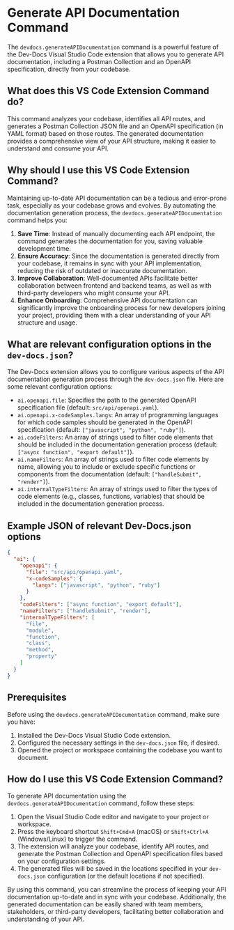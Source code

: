 
  
  # **Generate API Documentation Command**

The `devdocs.generateAPIDocumentation` command is a powerful feature of the Dev-Docs Visual Studio Code extension that allows you to generate API documentation, including a Postman Collection and an OpenAPI specification, directly from your codebase.

## What does this VS Code Extension Command do?

This command analyzes your codebase, identifies all API routes, and generates a Postman Collection JSON file and an OpenAPI specification (in YAML format) based on those routes. The generated documentation provides a comprehensive view of your API structure, making it easier to understand and consume your API.

## Why should I use this VS Code Extension Command?

Maintaining up-to-date API documentation can be a tedious and error-prone task, especially as your codebase grows and evolves. By automating the documentation generation process, the `devdocs.generateAPIDocumentation` command helps you:

1. **Save Time**: Instead of manually documenting each API endpoint, the command generates the documentation for you, saving valuable development time.
2. **Ensure Accuracy**: Since the documentation is generated directly from your codebase, it remains in sync with your API implementation, reducing the risk of outdated or inaccurate documentation.
3. **Improve Collaboration**: Well-documented APIs facilitate better collaboration between frontend and backend teams, as well as with third-party developers who might consume your API.
4. **Enhance Onboarding**: Comprehensive API documentation can significantly improve the onboarding process for new developers joining your project, providing them with a clear understanding of your API structure and usage.

## What are relevant configuration options in the `dev-docs.json`?

The Dev-Docs extension allows you to configure various aspects of the API documentation generation process through the `dev-docs.json` file. Here are some relevant configuration options:

- `ai.openapi.file`: Specifies the path to the generated OpenAPI specification file (default: `src/api/openapi.yaml`).
- `ai.openapi.x-codeSamples.langs`: An array of programming languages for which code samples should be generated in the OpenAPI specification (default: `["javascript", "python", "ruby"]`).
- `ai.codeFilters`: An array of strings used to filter code elements that should be included in the documentation generation process (default: `["async function", "export default"]`).
- `ai.nameFilters`: An array of strings used to filter code elements by name, allowing you to include or exclude specific functions or components from the documentation (default: `["handleSubmit", "render"]`).
- `ai.internalTypeFilters`: An array of strings used to filter the types of code elements (e.g., classes, functions, variables) that should be included in the documentation generation process.

## Example JSON of relevant Dev-Docs.json options

```json
{
  "ai": {
    "openapi": {
      "file": "src/api/openapi.yaml",
      "x-codeSamples": {
        "langs": ["javascript", "python", "ruby"]
      }
    },
    "codeFilters": ["async function", "export default"],
    "nameFilters": ["handleSubmit", "render"],
    "internalTypeFilters": [
      "file",
      "module",
      "function",
      "class",
      "method",
      "property"
    ]
  }
}
```

## Prerequisites

Before using the `devdocs.generateAPIDocumentation` command, make sure you have:

1. Installed the Dev-Docs Visual Studio Code extension.
2. Configured the necessary settings in the `dev-docs.json` file, if desired.
3. Opened the project or workspace containing the codebase you want to document.

## How do I use this VS Code Extension Command?

To generate API documentation using the `devdocs.generateAPIDocumentation` command, follow these steps:

1. Open the Visual Studio Code editor and navigate to your project or workspace.
2. Press the keyboard shortcut `Shift+Cmd+A` (macOS) or `Shift+Ctrl+A` (Windows/Linux) to trigger the command.
3. The extension will analyze your codebase, identify API routes, and generate the Postman Collection and OpenAPI specification files based on your configuration settings.
4. The generated files will be saved in the locations specified in your `dev-docs.json` configuration (or the default locations if not specified).

By using this command, you can streamline the process of keeping your API documentation up-to-date and in sync with your codebase. Additionally, the generated documentation can be easily shared with team members, stakeholders, or third-party developers, facilitating better collaboration and understanding of your API.
  
  
